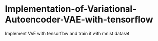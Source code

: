 # Implementation-of-Variational-Autoencoder-VAE-with-tensorflow
Implement VAE with tensorflow and train it with mnist dataset
